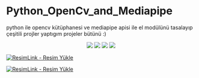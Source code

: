 # Python_OpenCv_and_Mediapipe

python ile opencv kütüphanesi ve mediapipe apisi ile el modülünü tasalayıp çeşitili projler yaptıgım projeler bütünü :)


<p align="center"> 
  
  <img src="https://img.shields.io/badge/Visual_Studio-5C2D91?style=for-the-badge&logo=visual%20studio&logoColor=white" />
  <img src="https://img.shields.io/badge/Windows_11-0078d4?style=for-the-badge&logo=windows-11&logoColor=white" />
  <img src="https://img.shields.io/badge/OpenJDK-ED8B00?style=for-the-badge&logo=openjdk&logoColor=white" />
  <img src ="https://img.shields.io/badge/PyCharm-000000.svg?&style=for-the-badge&logo=PyCharm&logoColor=white" />

</p>
<p aligin = "center" >
<a href="https://resimlink.com/ZNqVoj_8" title="ResimLink - Resim Yükle"><img src="https://r.resimlink.com/ZNqVoj_8.png" title="ResimLink - Resim Yükle" alt="ResimLink - Resim Yükle"></a>
</p>
<p aligin = "center" >

<a href="https://resimlink.com/pcJS4mZH" title="ResimLink - Resim Yükle"><img src="https://r.resimlink.com/pcJS4mZH.png" title="ResimLink - Resim Yükle" alt="ResimLink - Resim Yükle"></a>
